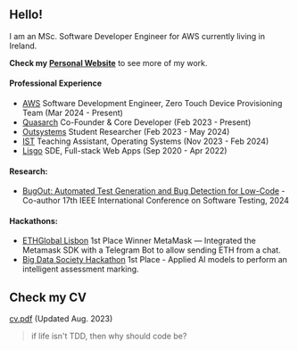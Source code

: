 ## Hello!

I am an MSc. Software Developer Engineer for AWS currently living in Ireland.

**Check my [Personal Website](https://andrerib.xyz/)** to see more of my work.

#### Professional Experience
- [AWS](https://aws.amazon.com) Software Development Engineer, Zero Touch Device Provisioning Team (Mar 2024 - Present)
- [Quasarch](https://www.linkedin.com/company/quasarch) Co-Founder & Core Developer (Feb 2023 - Present)
- [Outsystems](https://www.outsystems.com/) Student Researcher (Feb 2023 - May 2024)
- [IST](https://tecnico.ulisboa.pt/pt/) Teaching Assistant, Operating Systems (Nov 2023 - Feb 2024)
- [Lisgo](https://www.linkedin.com/company/lisgo?originalSubdomain=pt) SDE, Full-stack Web Apps (Sep 2020 - Apr 2022)

#### Research:
- [BugOut: Automated Test Generation and Bug Detection for Low-Code](https://conf.researchr.org/track/icst-2024/icst-2024-industry#event-overview) - Co-author 17th IEEE International Conference on Software Testing, 2024

#### Hackathons:
- [ETHGlobal Lisbon](https://ethglobal.com/showcase/web3telbot-suxdo) 1st Place Winner MetaMask — Integrated the Metamask SDK with a Telegram Bot to allow sending ETH from a chat.
- [Big Data Society Hackathon](https://www.mq.edu.au/faculty-of-science-and-engineering/departments-and-schools/school-of-computing/news-and-events/news-items/big-data-society-hackathon) 1st Place - Applied AI models to perform an intelligent assessment marking.

## Check my CV
[cv.pdf](cv.pdf) (Updated Aug. 2023)

> if life isn't TDD, then why should code be?
